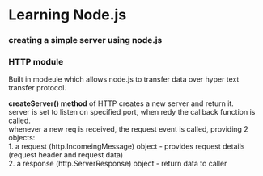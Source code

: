 # Learning Node.js

### creating a simple server using node.js

### HTTP module
<p>Built in modeule which allows node.js to transfer data over hyper text transfer protocol. <br/>  </p>

<p><b>createServer() method</b> of HTTP creates a new server and return it. <br />
server is set to listen on specified port, when redy the callback function is called. <br />
whenever a new req  is received, the request event is called, providing 2 objects: <br />
    1. a request (http.IncomeingMessage) object - provides request details (request header and request data) <br />
    2. a response (http.ServerResponse) object - return data to caller <br />
    
</p>